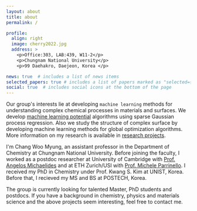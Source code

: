 ```yaml
---
layout: about
title: about
permalink: /

profile:
  align: right
  image: cherry2022.jpg
  address: >
    <p>Office:303, LAB:439, W11-2</p>
    <p>Chungnam National University</p>
    <p>99 Daehakro, Daejeon, Korea </p>

news: true  # includes a list of news items
selected_papers: true # includes a list of papers marked as "selected={true}"
social: true  # includes social icons at the bottom of the page
---
```



Our group's interests lie at developing `machine learning` methods for understanding complex chemical processes in materials and surfaces. We develop [machine learning potential](https://github.com/amirhajibabaei/AutoForce) algorithms using sparse Gaussian process regression. Also we study the structure of complex surface by developing machine learning methods for global optimization algorithms. More information on my research is available in [research projects](prjects/).

I'm Chang Woo Myung, an assistant professor in the Department of Chemistry at Chungnam National University. Before joining the faculty, I worked as a postdoc researcher at University of Cambridge with [Prof. Angelos Michaelides](https://www.ch.cam.ac.uk/group/michaelides/person/am452) and at ETH Zurich/USI with [Prof. Michele Parrinello](https://parrinello.ethz.ch). I received my PhD in Chemistry under Prof. Kwang S. Kim at UNIST, Korea. Before that, I recieved my MS and BS at POSTECH, Korea. 

The group is currently looking for talented Master, PhD students and postdocs. If you have a background in chemistry, physics and materials science and the above projects seem interesting, feel free to contact me. 


